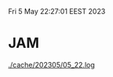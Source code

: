 Fri  5 May 22:27:01 EEST 2023
# JAM
<a href='./cache/202305/05_22.log'>./cache/202305/05_22.log</a>
